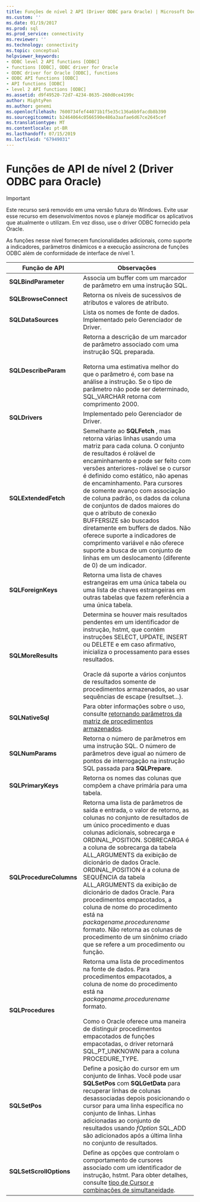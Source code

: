 ```yaml
---
title: Funções de nível 2 API (Driver ODBC para Oracle) | Microsoft Docs
ms.custom: ''
ms.date: 01/19/2017
ms.prod: sql
ms.prod_service: connectivity
ms.reviewer: ''
ms.technology: connectivity
ms.topic: conceptual
helpviewer_keywords:
- ODBC level 2 API functions [ODBC]
- functions [ODBC], ODBC driver for Oracle
- ODBC driver for Oracle [ODBC], functions
- ODBC API functions [ODBC]
- API functions [ODBC]
- level 2 API functions [ODBC]
ms.assetid: d9f49520-72d7-4234-8635-260d0ce4199c
author: MightyPen
ms.author: genemi
ms.openlocfilehash: 7600734fef44071b1f5e35c136a6b9facdb8b390
ms.sourcegitcommit: b2464064c0566590e486a3aafae6d67ce2645cef
ms.translationtype: MT
ms.contentlocale: pt-BR
ms.lasthandoff: 07/15/2019
ms.locfileid: "67949031"
---
```

# <a name="level-2-api-functions-odbc-driver-for-oracle"></a>Funções de API de nível 2 (Driver ODBC para Oracle)
> [!IMPORTANT]  
>  Este recurso será removido em uma versão futura do Windows. Evite usar esse recurso em desenvolvimentos novos e planeje modificar os aplicativos que atualmente o utilizam. Em vez disso, use o driver ODBC fornecido pela Oracle.  
  
 As funções nesse nível fornecem funcionalidades adicionais, como suporte a indicadores, parâmetros dinâmicos e a execução assíncrona de funções ODBC além de conformidade de interface de nível 1.  
  
|Função de API|Observações|  
|------------------|-----------|  
|**SQLBindParameter**|Associa um buffer com um marcador de parâmetro em uma instrução SQL.|  
|**SQLBrowseConnect**|Retorna os níveis de sucessivos de atributos e valores de atributo.|  
|**SQLDataSources**|Lista os nomes de fonte de dados. Implementado pelo Gerenciador de Driver.|  
|**SQLDescribeParam**|Retorna a descrição de um marcador de parâmetro associado com uma instrução SQL preparada.<br /><br /> Retorna uma estimativa melhor do que o parâmetro é, com base na análise a instrução. Se o tipo de parâmetro não pode ser determinado, SQL_VARCHAR retorna com comprimento 2000.|  
|**SQLDrivers**|Implementado pelo Gerenciador de Driver.|  
|**SQLExtendedFetch**|Semelhante ao **SQLFetch** , mas retorna várias linhas usando uma matriz para cada coluna. O conjunto de resultados é rolável de encaminhamento e pode ser feito com versões anteriores-rolável se o cursor é definido como estático, não apenas de encaminhamento. Para cursores de somente avanço com associação de coluna padrão, os dados da coluna de conjuntos de dados maiores do que o atributo de conexão BUFFERSIZE são buscados diretamente em buffers de dados. Não oferece suporte a indicadores de comprimento variável e não oferece suporte a busca de um conjunto de linhas em um deslocamento (diferente de 0) de um indicador.|  
|**SQLForeignKeys**|Retorna uma lista de chaves estrangeiras em uma única tabela ou uma lista de chaves estrangeiras em outras tabelas que fazem referência a uma única tabela.|  
|**SQLMoreResults**|Determina se houver mais resultados pendentes em um identificador de instrução, hstmt, que contém instruções SELECT, UPDATE, INSERT ou DELETE e em caso afirmativo, inicializa o processamento para esses resultados.<br /><br /> Oracle dá suporte a vários conjuntos de resultados somente de procedimentos armazenados, ao usar sequências de escape {resultset...}.|  
|**SQLNativeSql**|Para obter informações sobre o uso, consulte [retornando parâmetros da matriz de procedimentos armazenados](../../odbc/microsoft/returning-array-parameters-from-stored-procedures.md).|  
|**SQLNumParams**|Retorna o número de parâmetros em uma instrução SQL. O número de parâmetros deve igual ao número de pontos de interrogação na instrução SQL passada para **SQLPrepare**.|  
|**SQLPrimaryKeys**|Retorna os nomes das colunas que compõem a chave primária para uma tabela.|  
|**SQLProcedureColumns**|Retorna uma lista de parâmetros de saída e entrada, o valor de retorno, as colunas no conjunto de resultados de um único procedimento e duas colunas adicionais, sobrecarga e ORDINAL_POSITION. SOBRECARGA é a coluna de sobrecarga da tabela ALL_ARGUMENTS da exibição de dicionário de dados Oracle. ORDINAL_POSITION é a coluna de SEQUÊNCIA da tabela ALL_ARGUMENTS da exibição de dicionário de dados Oracle. Para procedimentos empacotados, a coluna de nome do procedimento está na *packagename.procedurename* formato. Não retorna as colunas de procedimento de um sinônimo criado que se refere a um procedimento ou função.|  
|**SQLProcedures**|Retorna uma lista de procedimentos na fonte de dados. Para procedimentos empacotados, a coluna de nome do procedimento está na *packagename.procedurename* formato.<br /><br /> Como o Oracle oferece uma maneira de distinguir procedimentos empacotados de funções empacotadas, o driver retornará SQL_PT_UNKNOWN para a coluna PROCEDURE_TYPE.|  
|**SQLSetPos**|Define a posição do cursor em um conjunto de linhas. Você pode usar **SQLSetPos** com **SQLGetData** para recuperar linhas de colunas desassociadas depois posicionando o cursor para uma linha específica no conjunto de linhas. Linhas adicionadas ao conjunto de resultados usando *fOption* SQL_ADD são adicionados após a última linha no conjunto de resultados.|  
|**SQLSetScrollOptions**|Define as opções que controlam o comportamento de cursores associado com um identificador de instrução, hstmt. Para obter detalhes, consulte [tipo de Cursor e combinações de simultaneidade](../../odbc/microsoft/cursor-type-and-concurrency-combinations.md).|
